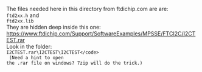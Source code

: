 The files needed here in this directory from ftdichip.com are are:<br/>
<code>ftd2xx.h</code> and<br/>
<code>ftd2xx.lib</code><br/>
They are hidden deep inside this one: <br/>
<a href='https://www.ftdichip.com/Support/SoftwareExamples/MPSSE/FTCI2C/I2CTEST.rar'>https://www.ftdichip.com/Support/SoftwareExamples/MPSSE/FTCI2C/I2CTEST.rar</a><br/>
Look in the folder: <br/>
<code>I2CTEST.rar\I2CTEST\I2CTEST\</code><br/>
(Need a hint to open the .rar file on windows? 7zip will do the trick.)
